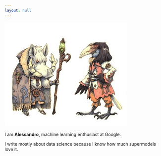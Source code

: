 ```yaml
---
layout: null
---
```

<div id="index-container">
	<a href="/notes">
		<img src="/assets/images/index.jpg">
	</a>
	<p>I am <b>Alessandro</b>, machine learning enthusiast at Google.</p>
	<p>I write mostly about data science because I know how much supermodels love it.</p>
</div>